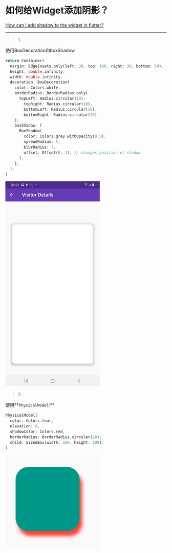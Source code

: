 # 如何给Widget添加阴影？
[How can I add shadow to the widget in flutter?](https://stackoverflow.com/questions/52227846/how-can-i-add-shadow-to-the-widget-in-flutter)

___



> 1

使用BoxDecoration和boxShadow

```dart
return Container(
  margin: EdgeInsets.only(left: 30, top: 100, right: 30, bottom: 50),
  height: double.infinity,
  width: double.infinity,
  decoration: BoxDecoration(
    color: Colors.white,
    borderRadius: BorderRadius.only(
      topLeft: Radius.circular(10),
        topRight: Radius.circular(10),
        bottomLeft: Radius.circular(10),
        bottomRight: Radius.circular(10)
    ),
    boxShadow: [
      BoxShadow(
        color: Colors.grey.withOpacity(0.5),
        spreadRadius: 5,
        blurRadius: 7,
        offset: Offset(0, 3), // changes position of shadow
      ),
    ],
  ),
)
```

![img](../images/08.jpeg)

> 2

使用**`PhysicalModel`:**

```dart
PhysicalModel(
  color: Colors.teal,
  elevation: 8,
  shadowColor: Colors.red,
  borderRadius: BorderRadius.circular(20),
  child: SizedBox(width: 100, height: 100),
)
```

![img](../images/09.png)
